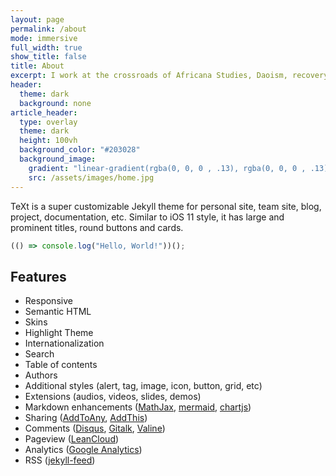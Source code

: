 ```yaml
---
layout: page
permalink: /about
mode: immersive
full_width: true
show_title: false
title: About
excerpt: I work at the crossroads of Africana Studies, Daoism, recovery principles, and energy healing.
header:
  theme: dark
  background: none
article_header:
  type: overlay
  theme: dark
  height: 100vh
  background_color: "#203028"
  background_image:
    gradient: "linear-gradient(rgba(0, 0, 0 , .13), rgba(0, 0, 0 , .13))"
    src: /assets/images/home.jpg
---
```


TeXt is a super customizable Jekyll theme for personal site, team site, blog, project, documentation, etc. Similar to iOS 11 style, it has large and prominent titles, round buttons and cards.

```javascript
(() => console.log("Hello, World!"))();
```

## Features

- Responsive
- Semantic HTML
- Skins
- Highlight Theme
- Internationalization
- Search
- Table of contents
- Authors
- Additional styles (alert, tag, image, icon, button, grid, etc)
- Extensions (audios, videos, slides, demos)
- Markdown enhancements ([MathJax](https://www.mathjax.org/), [mermaid](https://mermaidjs.github.io/), [chartjs](http://www.chartjs.org/))
- Sharing ([AddToAny](https://www.addtoany.com/), [AddThis](https://www.addthis.com/))
- Comments ([Disqus](https://disqus.com/), [Gitalk](https://gitalk.github.io/), [Valine](https://valine.js.org/en/))
- Pageview ([LeanCloud](https://leancloud.cn/))
- Analytics ([Google Analytics](https://analytics.google.com/analytics/web/))
- RSS ([jekyll-feed](https://github.com/jekyll/jekyll-feed))
